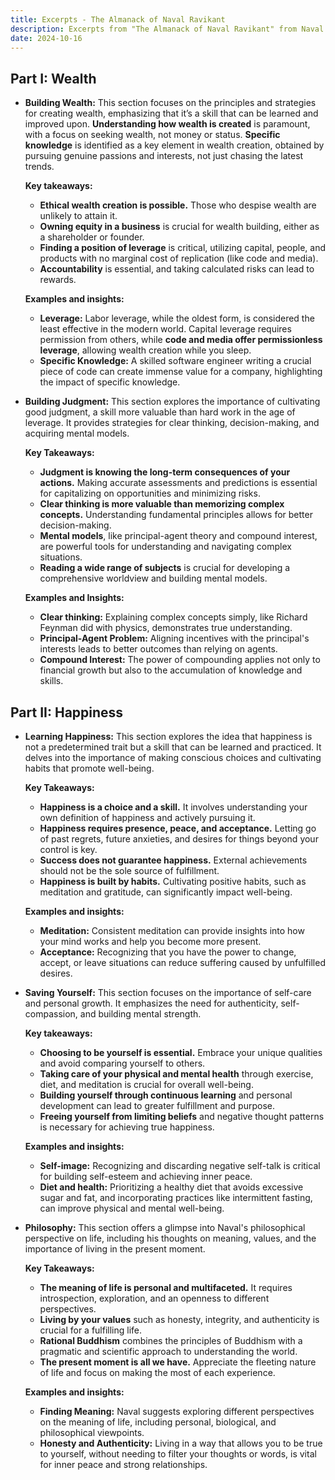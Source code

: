```yaml
---
title: Excerpts - The Almanack of Naval Ravikant
description: Excerpts from "The Almanack of Naval Ravikant" from Naval Ravikant
date: 2024-10-16
---
```


## Part I: Wealth

*   **Building Wealth:** This section focuses on the principles and strategies for creating wealth, emphasizing that it’s a skill that can be learned and improved upon.  **Understanding how wealth is created** is paramount, with a focus on seeking wealth, not money or status. **Specific knowledge** is identified as a key element in wealth creation, obtained by pursuing genuine passions and interests, not just chasing the latest trends. 

    **Key takeaways:**
    *   **Ethical wealth creation is possible.** Those who despise wealth are unlikely to attain it.
    *   **Owning equity in a business** is crucial for wealth building, either as a shareholder or founder. 
    *   **Finding a position of leverage** is critical, utilizing capital, people, and products with no marginal cost of replication (like code and media).
    *   **Accountability** is essential, and taking calculated risks can lead to rewards.

    **Examples and insights:**
    *   **Leverage:** Labor leverage, while the oldest form, is considered the least effective in the modern world. Capital leverage requires permission from others, while **code and media offer permissionless leverage**, allowing wealth creation while you sleep.
    *   **Specific Knowledge:** A skilled software engineer writing a crucial piece of code can create immense value for a company, highlighting the impact of specific knowledge.

*   **Building Judgment:** This section explores the importance of cultivating good judgment, a skill more valuable than hard work in the age of leverage. It provides strategies for clear thinking, decision-making, and acquiring mental models.

    **Key Takeaways:**
    *   **Judgment is knowing the long-term consequences of your actions.** Making accurate assessments and predictions is essential for capitalizing on opportunities and minimizing risks. 
    *   **Clear thinking is more valuable than memorizing complex concepts.** Understanding fundamental principles allows for better decision-making. 
    *   **Mental models**, like principal-agent theory and compound interest, are powerful tools for understanding and navigating complex situations. 
    *   **Reading a wide range of subjects** is crucial for developing a comprehensive worldview and building mental models.

    **Examples and Insights:**
    *   **Clear thinking:** Explaining complex concepts simply, like Richard Feynman did with physics, demonstrates true understanding. 
    *   **Principal-Agent Problem:**  Aligning incentives with the principal's interests leads to better outcomes than relying on agents. 
    *   **Compound Interest:** The power of compounding applies not only to financial growth but also to the accumulation of knowledge and skills. 



## Part II: Happiness

*   **Learning Happiness:** This section explores the idea that happiness is not a predetermined trait but a skill that can be learned and practiced. It delves into the importance of making conscious choices and cultivating habits that promote well-being.

    **Key Takeaways:**
    *   **Happiness is a choice and a skill.** It involves understanding your own definition of happiness and actively pursuing it.
    *   **Happiness requires presence, peace, and acceptance.** Letting go of past regrets, future anxieties, and desires for things beyond your control is key.
    *   **Success does not guarantee happiness.** External achievements should not be the sole source of fulfillment.
    *   **Happiness is built by habits.** Cultivating positive habits, such as meditation and gratitude, can significantly impact well-being.

    **Examples and insights:**
    *   **Meditation:** Consistent meditation can provide insights into how your mind works and help you become more present.
    *   **Acceptance:** Recognizing that you have the power to change, accept, or leave situations can reduce suffering caused by unfulfilled desires.

*   **Saving Yourself:** This section focuses on the importance of self-care and personal growth. It emphasizes the need for authenticity, self-compassion, and building mental strength.

    **Key takeaways:**
    *   **Choosing to be yourself is essential.** Embrace your unique qualities and avoid comparing yourself to others.
    *   **Taking care of your physical and mental health** through exercise, diet, and meditation is crucial for overall well-being.
    *   **Building yourself through continuous learning** and personal development can lead to greater fulfillment and purpose.
    *   **Freeing yourself from limiting beliefs** and negative thought patterns is necessary for achieving true happiness.

    **Examples and insights:**
    *   **Self-image:** Recognizing and discarding negative self-talk is critical for building self-esteem and achieving inner peace.
    *   **Diet and health:** Prioritizing a healthy diet that avoids excessive sugar and fat, and incorporating practices like intermittent fasting, can improve physical and mental well-being.

*   **Philosophy:** This section offers a glimpse into Naval's philosophical perspective on life, including his thoughts on meaning, values, and the importance of living in the present moment.

    **Key Takeaways:**
    *   **The meaning of life is personal and multifaceted.** It requires introspection, exploration, and an openness to different perspectives. 
    *   **Living by your values** such as honesty, integrity, and authenticity is crucial for a fulfilling life. 
    *   **Rational Buddhism** combines the principles of Buddhism with a pragmatic and scientific approach to understanding the world.
    *   **The present moment is all we have.** Appreciate the fleeting nature of life and focus on making the most of each experience. 

    **Examples and insights:**
    *   **Finding Meaning:**  Naval suggests exploring different perspectives on the meaning of life, including personal, biological, and philosophical viewpoints. 
    *   **Honesty and Authenticity:**  Living in a way that allows you to be true to yourself, without needing to filter your thoughts or words, is vital for inner peace and strong relationships.
